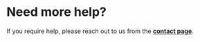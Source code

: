 
# Need more help?

If you require help, please reach out to us from the **[contact page](https://bluebyte.biz/contact/)**.
